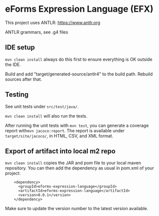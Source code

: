 # eForms Expression Language (EFX)

This project uses ANTLR: https://www.antlr.org

ANTLR grammars, see .g4 files

## IDE setup

`mvn clean install` always do this first to ensure everything is OK outside the IDE.

Build and add "target/generated-source/antlr4" to the build path.
Rebuild sources after that.

## Testing

See unit tests under `src/test/java/`.

`mvn clean install` will also run the tests.

After running the unit tests with `mvn test`, you can generate a coverage report with`mvn jacoco:report`.
The report is available under `target/site/jacoco/`, in HTML, CSV, and XML format.

## Export of artifact into local m2 repo

`mvn clean install` copies the JAR and pom file to your local maven repository.
You can then add the dependency as usual in pom.xml of your project:

```
    <dependency>
      <groupId>eforms-expression-language</groupId>
      <artifactId>eforms-expression-language</artifactId>
      <version>0.0.1</version>
    </dependency>
```

Make sure to update the version number to the latest version available.